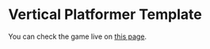 # Vertical Platformer Template

You can check the game live on [this page](https://jonathangeovani.github.io/vertical-platformer-template).
